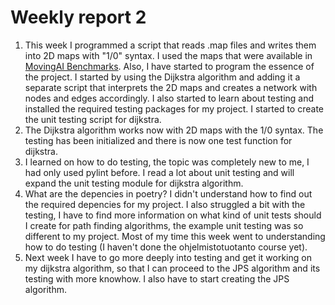 # Weekly report 2

1. This week I programmed a script that reads .map files and writes them into 2D maps with "1/0" syntax. I used the maps that were available in [MovingAI Benchmarks](https://www.movingai.com/benchmarks/street/index.html.). Also, I have started to program the essence of the project. I started by using the Dijkstra algorithm and adding it a separate script that interprets the 2D maps and creates a network with nodes and edges accordingly. I also started to learn about testing and installed the required testing packages for my project. I started to create the unit testing script for dijkstra.
2. The Dijkstra algorithm works now with 2D maps with the 1/0 syntax. The testing has been initialized and there is now one test function for dijkstra.
3. I learned on how to do testing, the topic was completely new to me, I had only used pylint before. I read a lot about unit testing and will expand the unit testing module for dijkstra algorithm.
4. What are the depencies in poetry? I didn't understand how to find out the required depencies for my project. I also struggled a bit with the testing, I have to find more information on what kind of unit tests should I create for path finding algorithms, the example unit testing was so different to my project. Most of my time this week went to understanding how to do testing (I haven't done the ohjelmistotuotanto course yet).
5. Next week I have to go more deeply into testing and get it working on my dijkstra algorithm, so that I can proceed to the JPS algorithm and its testing with more knowhow. I also have to start creating the JPS algorithm.
